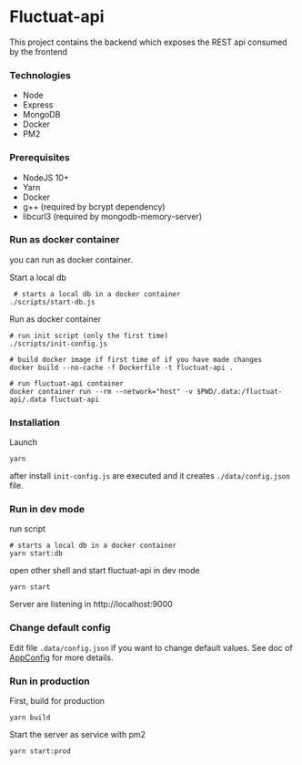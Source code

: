 # Fluctuat-api

This project contains the backend which exposes the REST api consumed by the frontend

### Technologies

 - Node
 - Express
 - MongoDB
 - Docker
 - PM2

### Prerequisites

 - NodeJS 10+
 - Yarn
 - Docker
 - g++ (required by bcrypt dependency)
 - libcurl3 (required by mongodb-memory-server)

### Run as docker container

you can run as docker container.

Start a local db

     # starts a local db in a docker container
    ./scripts/start-db.js

Run as docker container

    # run init script (only the first time)
    ./scripts/init-config.js

    # build docker image if first time of if you have made changes
    docker build --no-cache -f Dockerfile -t fluctuat-api .

    # run fluctuat-api container
    docker container run --rm --network="host" -v $PWD/.data:/fluctuat-api/.data fluctuat-api

### Installation

Launch

    yarn

after install `init-config.js` are executed and it creates `./data/config.json` file.

### Run in dev mode

run script

    # starts a local db in a docker container
    yarn start:db

open other shell and start fluctuat-api in dev mode

    yarn start

Server are listening in http://localhost:9000

### Change default config

Edit file `.data/config.json` if you want to change default values.
 See doc of [AppConfig](./src/models/app-config.ts) for more details.

### Run in production

First, build for production

    yarn build

Start the server as service with pm2

    yarn start:prod
